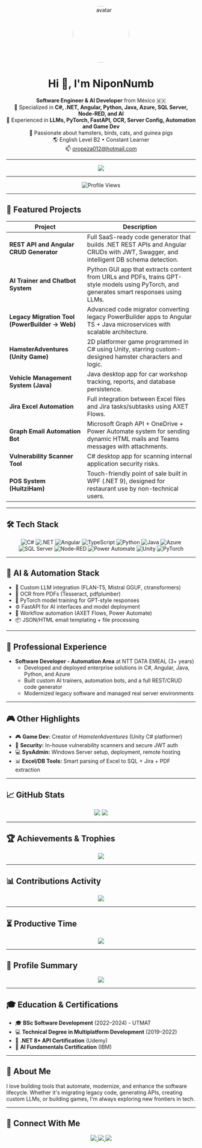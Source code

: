 <!-- Professional README.md for GitHub profile -->
<!-- Jose Alejandro Vazquez Oropeza -->

<p align="center">
  <img src="https://github.com/NiponNumb.png" alt="avatar" width="150" style="border-radius:50%;" />
</p>

<h1 align="center">Hi 👋, I'm NiponNumb</h1>

<p align="center">
  <strong>Software Engineer & AI Developer</strong> from México 🇲🇽<br/>
  🚀 Specialized in <strong>C#, .NET, Angular, Python, Java, Azure, SQL Server, Node-RED, and AI</strong><br/>
  🧠 Experienced in <strong>LLMs, PyTorch, FastAPI, OCR, Server Config, Automation and Game Dev</strong><br/>
  🐹 Passionate about hamsters, birds, cats, and guinea pigs<br/>
  🌎 English Level B2 • Constant Learner<br/>
  📫 <a href="mailto:oropeza012@hotmail.com">oropeza012@hotmail.com</a>
</p>

---

<p align="center">
  <img src="https://capsule-render.vercel.app/api?type=waving&color=0:239120,100:3178C6&height=150&section=header&text=Welcome%20to%20my%20GitHub&fontColor=ffffff&fontSize=30&animation=twinkling"/>
</p>

---

<p align="center">
  <img src="https://komarev.com/ghpvc/?username=NiponNumb&label=Profile%20views&color=0e75b6&style=flat" alt="Profile Views"/>
</p>

---

## 📌 Featured Projects

| Project                                        | Description |
|-----------------------------------------------|-------------|
| **REST API and Angular CRUD Generator**        | Full SaaS-ready code generator that builds .NET REST APIs and Angular CRUDs with JWT, Swagger, and intelligent DB schema detection. |
| **AI Trainer and Chatbot System**              | Python GUI app that extracts content from URLs and PDFs, trains GPT-style models using PyTorch, and generates smart responses using LLMs. |
| **Legacy Migration Tool (PowerBuilder → Web)** | Advanced code migrator converting legacy PowerBuilder apps to Angular TS + Java microservices with scalable architecture. |
| **HamsterAdventures (Unity Game)**             | 2D platformer game programmed in C# using Unity, starring custom-designed hamster characters and logic. |
| **Vehicle Management System (Java)**           | Java desktop app for car workshop tracking, reports, and database persistence. |
| **Jira Excel Automation**                      | Full integration between Excel files and Jira tasks/subtasks using AXET Flows. |
| **Graph Email Automation Bot**                 | Microsoft Graph API + OneDrive + Power Automate system for sending dynamic HTML mails and Teams messages with attachments. |
| **Vulnerability Scanner Tool**                 | C# desktop app for scanning internal application security risks. |
| **POS System (HuitziHam)**                     | Touch-friendly point of sale built in WPF (.NET 9), designed for restaurant use by non-technical users. |

---

## 🛠️ Tech Stack

<p align="center">
  <img alt="C#" src="https://img.shields.io/badge/C%23-512BD4?logo=csharp&logoColor=white&style=for-the-badge" />
  <img alt=".NET" src="https://img.shields.io/badge/.NET-512BD4?logo=dotnet&logoColor=white&style=for-the-badge" />
  <img alt="Angular" src="https://img.shields.io/badge/Angular-DD0031?logo=angular&logoColor=white&style=for-the-badge" />
  <img alt="TypeScript" src="https://img.shields.io/badge/TypeScript-3178C6?logo=typescript&logoColor=white&style=for-the-badge" />
  <img alt="Python" src="https://img.shields.io/badge/Python-3776AB?logo=python&logoColor=white&style=for-the-badge" />
  <img alt="Java" src="https://img.shields.io/badge/Java-007396?logo=java&logoColor=white&style=for-the-badge" />
  <img alt="Azure" src="https://img.shields.io/badge/Azure-0078D4?logo=microsoftazure&logoColor=white&style=for-the-badge" />
  <img alt="SQL Server" src="https://img.shields.io/badge/SQL%20Server-CC2927?logo=microsoftsqlserver&logoColor=white&style=for-the-badge" />
  <img alt="Node-RED" src="https://img.shields.io/badge/Node--RED-8F0000?logo=nodered&logoColor=white&style=for-the-badge" />
  <img alt="Power Automate" src="https://img.shields.io/badge/Power%20Automate-0066FF?logo=microsoftpowerautomate&logoColor=white&style=for-the-badge" />
  <img alt="Unity" src="https://img.shields.io/badge/Unity-000000?logo=unity&logoColor=white&style=for-the-badge" />
  <img alt="PyTorch" src="https://img.shields.io/badge/PyTorch-EE4C2C?logo=pytorch&logoColor=white&style=for-the-badge" />
</p>

---

## 🧠 AI & Automation Stack

- 🧩 Custom LLM integration (FLAN-T5, Mistral GGUF, ctransformers)
- 📄 OCR from PDFs (Tesseract, pdfplumber)
- 🧠 PyTorch model training for GPT-style responses
- ⚙️ FastAPI for AI interfaces and model deployment
- 🔁 Workflow automation (AXET Flows, Power Automate)
- 📦 JSON/HTML email templating + file processing

---

## 💼 Professional Experience

- **Software Developer - Automation Area** at NTT DATA EMEAL (3+ years)
  - Developed and deployed enterprise solutions in C#, Angular, Java, Python, and Azure
  - Built custom AI trainers, automation bots, and a full REST/CRUD code generator
  - Modernized legacy software and managed real server environments

---

## 🎮 Other Highlights

- 🎮 **Game Dev:** Creator of *HamsterAdventures* (Unity C# platformer)
- 🔐 **Security:** In-house vulnerability scanners and secure JWT auth
- 💻 **SysAdmin:** Windows Server setup, deployment, remote hosting
- 📊 **Excel/DB Tools:** Smart parsing of Excel to SQL + Jira + PDF extraction

---

## 📈 GitHub Stats

<p align="center">
  <img src="https://github-readme-stats.vercel.app/api?username=NiponNumb&theme=dark&show_icons=true&count_private=true" />
  <img src="https://github-readme-stats.vercel.app/api/top-langs/?username=NiponNumb&theme=dark&layout=compact" />
</p>

---

## 🏆 Achievements & Trophies

<p align="center">
  <img src="https://github-profile-trophy.vercel.app/?username=NiponNumb&theme=dark&margin-w=15&column=4" />
</p>

---

## 📊 Contributions Activity

<p align="center">
  <img src="https://github-readme-activity-graph.vercel.app/graph?username=NiponNumb&theme=tokyo-night" />
</p>

---

## ⏳ Productive Time

<p align="center">
  <img src="https://github-profile-summary-cards.vercel.app/api/cards/productive-time?username=NiponNumb&theme=github_dark&utcOffset=8" />
</p>

---

## 🧩 Profile Summary

<p align="center">
  <img src="https://github-profile-summary-cards.vercel.app/api/cards/profile-details?username=NiponNumb&theme=github_dark" />
</p>

---

## 🎓 Education & Certifications

- 🎓 **BSc Software Development** (2022–2024) - UTMAT  
- 💻 **Technical Degree in Multiplatform Development** (2019–2022)  
- 🏅 **.NET 8+ API Certification** (Udemy)  
- 🧠 **AI Fundamentals Certification** (IBM)

---

## 🌟 About Me

I love building tools that automate, modernize, and enhance the software lifecycle. Whether it's migrating legacy code, generating APIs, creating custom LLMs, or building games, I'm always exploring new frontiers in tech.

---

## 🔗 Connect With Me

<p align="center">
  <a href="https://linkedin.com/in/jose-alejandro-v-428499106" target="_blank">
    <img src="https://img.shields.io/badge/LinkedIn-0A66C2?logo=linkedin&logoColor=white&style=for-the-badge" />
  </a>
  <a href="mailto:oropeza012@hotmail.com">
    <img src="https://img.shields.io/badge/Email-D14836?logo=gmail&logoColor=white&style=for-the-badge" />
  </a>
  <a href="https://github.com/NiponNumb">
    <img src="https://img.shields.io/badge/GitHub-171515?logo=github&logoColor=white&style=for-the-badge" />
  </a>
</p>

